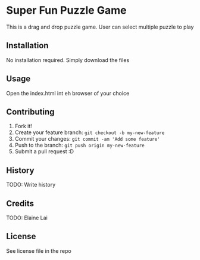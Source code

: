 # Super Fun Puzzle Game

This is a drag and drop puzzle game. User can select multiple puzzle to play

## Installation

No installation required. Simply download the files

## Usage

Open the index.html int eh browser of your choice

## Contributing

1. Fork it!
2. Create your feature branch: `git checkout -b my-new-feature`
3. Commit your changes: `git commit -am 'Add some feature'`
4. Push to the branch: `git push origin my-new-feature`
5. Submit a pull request :D

## History

TODO: Write history

## Credits

TODO: Elaine Lai

## License

See license file in the repo
